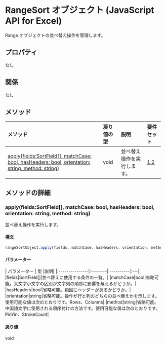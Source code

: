 # <a name="rangesort-object-javascript-api-for-excel"></a>RangeSort オブジェクト (JavaScript API for Excel)

Range オブジェクトの並べ替え操作を管理します。

## <a name="properties"></a>プロパティ

なし

## <a name="relationships"></a>関係
なし


## <a name="methods"></a>メソッド

| メソッド           | 戻り値の型    |説明| 要件セット|
|:---------------|:--------|:----------|:----|
|[apply(fields:SortField[], matchCase: bool, hasHeaders: bool, orientation: string, method: string)](#applyfields-sortfield-matchcase-bool-hasheaders-bool-orientation-string-method-string)|void|並べ替え操作を実行します。|[1.2](../requirement-sets/excel-api-requirement-sets.md)|

## <a name="method-details"></a>メソッドの詳細


### <a name="applyfields-sortfield-matchcase-bool-hasheaders-bool-orientation-string-method-string"></a>apply(fields:SortField[], matchCase: bool, hasHeaders: bool, orientation: string, method: string)
並べ替え操作を実行します。

#### <a name="syntax"></a>構文
```js
rangeSortObject.apply(fields, matchCase, hasHeaders, orientation, method);
```

#### <a name="parameters"></a>パラメーター
| パラメーター    | 型   |説明|
|:---------------|:--------|:----------|:---|
|fields|SortField[]|並べ替えに使用する条件の一覧。|
|matchCase|bool|省略可能。大文字小文字の区別が文字列の順序に影響を与えるかどうか。|
|hasHeaders|bool|省略可能。範囲にヘッダーがあるかどうか。|
|orientation|string|省略可能。操作が行と列のどちらの並べ替えかを示します。使用可能な値は次のとおりです。Rows、Columns|
|method|string|省略可能。中国語文字に使用される順序付けの方法です。使用可能な値は次のとおりです。PinYin、StrokeCount|

#### <a name="returns"></a>戻り値
void
